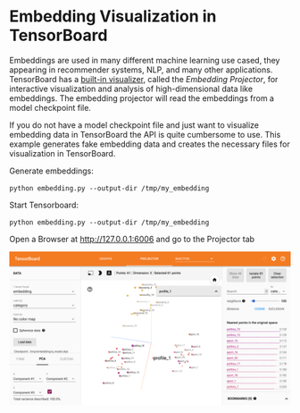 
# Embedding Visualization in TensorBoard

Embeddings are used in many different machine learning use cased, they appearing in recommender systems, NLP, and many other applications.
TensorBoard has a [built-in visualizer](https://www.tensorflow.org/programmers_guide/embedding), called the *Embedding Projector*, for 
interactive visualization and analysis of high-dimensional data like embeddings. The embedding projector will read the embeddings from 
a model checkpoint file. 

If you do not have a model checkpoint file and just want to visualize embedding data in TensorBoard the API is quite cumbersome to use. This
example generates fake embedding data and creates the necessary files for visualization in TensorBoard.

Generate embeddings:

	python embedding.py --output-dir /tmp/my_embedding

Start Tensorboard:

	python embedding.py --output-dir /tmp/my_embedding

Open a Browser at http://127.0.0.1:6006 and go to the Projector tab

![tensorboard_projector](images/tensorboard_projector.png "Logo Title Text 1")



